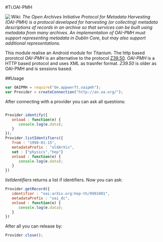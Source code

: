 #Ti.OAI-PMH

<img src="http://www.openarchives.org/images/OA200.gif" align="left"/>Wiki: *The Open Archives Initiative Protocol for Metadata Harvesting (OAI-PMH) is a protocol developed for harvesting (or collecting) metadata descriptions of records in an archive so that services can be built using metadata from many archives. An implementation of OAI-PMH must support representing metadata in Dublin Core, but may also support additional representations.*

This module realise an Android module for Titanium. The http based prorotcol *OAI-PMH* is an alternative to the protocol [Z39.50](https://en.wikipedia.org/wiki/Z39.50). *OAI-PMH* is a HTTP based protocol and uses XML as trasnfer format. *Z39.50* is older as OAI-PMH and is sessions based. 

##Usage

```javascript
var OAIPMH = require("de.appwerft.oaipmh");
var Provider = createConnection("http://an.oa.org/");
```
After connecting with a provider you can ask all questions:

```javascript

Provider.identify({
   onload : function(e) {
      console.log(e.data);
   }
});
Provider.listIdentifiers({
   from : "1998-01-15",
   metadataPrefix : "oldArXiv",
   set : ["physics","hep"]
   onload : function(e) {
      console.log(e.data);
   }
})
```
*listIdentifiers* returns a list if identifiers. Now you can ask:
```javascript
Provider.getRecord({
   identifier : "oai:arXiv.org:hep-th/9901001",
   metadataPrefix : "oai_dc",
   onload : function(e) {
      console.log(e.data);
   }
})
```


After all you can release by:
```javascript
Provider.close();
```

